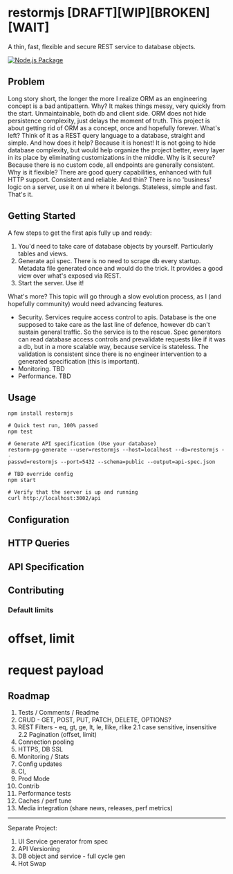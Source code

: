 
# restormjs [DRAFT][WIP][BROKEN][WAIT]
A thin, fast, flexible and secure REST service to database objects.

[![Node.js Package](https://github.com/restormjs/restormjs/actions/workflows/npm-publish.yml/badge.svg)](https://github.com/restormjs/restormjs/actions/workflows/npm-publish.yml)
## Problem
Long story short, the longer the more I realize ORM as an engineering concept is a bad antipattern. Why? It makes things messy, very quickly from the start. Unmaintainable, both db and client side. ORM does not hide persistence complexity, just delays the moment of truth. This project is about getting rid of ORM as a concept, once and hopefully forever.
What's left? Think of it as a REST query language to a database, straight and simple.
And how does it help? Because it is honest! It is not going to hide database complexity, but would help organize the project better, every layer in its place by eliminating customizations in the middle. Why is it secure? Because there is no custom code, all endpoints are generally consistent.
Why is it flexible? There are good query capabilities, enhanced with full HTTP support. Consistent and reliable.
And thin? There is no 'business' logic on a server, use it on ui where it belongs. Stateless, simple and fast. That's it.

## Getting Started
A few steps to get the first apis fully up and ready:
1. You'd need to take care of database objects by yourself. Particularly tables and views.
2. Generate api spec. There is no need to scrape db every startup. Metadata file generated once and would do the trick. It provides a good view over what's exposed via REST.
3. Start the server. Use it!

What's more?
This topic will go through a slow evolution process, as I (and hopefully community) would need advancing features.
* Security. Services require access control to apis. Database is the one supposed to take care as the last line of defence, however db can't sustain general traffic. So the service is to the rescue. Spec generators can read database access controls and prevalidate requests like if it was a db, but in a more scalable way, because service is stateless. The validation is consistent since there is no engineer intervention to a generated specification (this is important).
* Monitoring. TBD
* Performance. TBD

## Usage
```
npm install restormjs

# Quick test run, 100% passed
npm test

# Generate API specification (Use your database)
restorm-pg-generate --user=restormjs --host=localhost --db=restormjs --
passwd=restormjs --port=5432 --schema=public --output=api-spec.json

# TBD override config
npm start

# Verify that the server is up and running
curl http://localhost:3002/api
```

## Configuration

## HTTP Queries

## API Specification

## Contributing

### Default limits
# offset, limit
# request payload 

## Roadmap
1. Tests / Comments / Readme
2. CRUD - GET, POST, PUT, PATCH, DELETE, OPTIONS?
3. REST Filters - eq, gt, ge, lt, le, llike, rlike
   2.1 case sensitive, insensitive
   2.2 Pagination (offset, limit)
4. Connection pooling
5. HTTPS, DB SSL
6. Monitoring / Stats
7. Config updates
8. CI,
9. Prod Mode
10. Contrib
11. Performance tests
12. Caches / perf tune
13. Media integration (share news, releases, perf metrics)

----
Separate Project:
1. UI Service generator from spec
2. API Versioning
3. DB object and service - full cycle gen
4. Hot Swap
